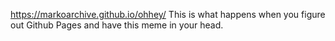 https://markoarchive.github.io/ohhey/
This is what happens when you figure out Github Pages and have this meme in your head.
